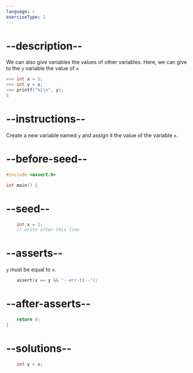 ```yaml
---
language: c
exerciseType: 1
---
```


# --description--

We can also give variables the values of other variables. Here, we can give to the `y` variable the value of `x`
```c
>>> int x = 5;
>>> int y = x;
>>> printf("%i\n", y);
5
```

# --instructions--

Create a new variable named `y` and assign it the value of the variable `x`.

# --before-seed--

```c
#include <assert.h>

int main() {
```

# --seed--

```c
	int x = 1;
	// write after this line

```

# --asserts--

`y` must be equal to `x`.

```c
	assert(x == y && "--err-t1--");
```

# --after-asserts--

```c
	return 0;
}
```

# --solutions--

```c
	int y = x;
```
